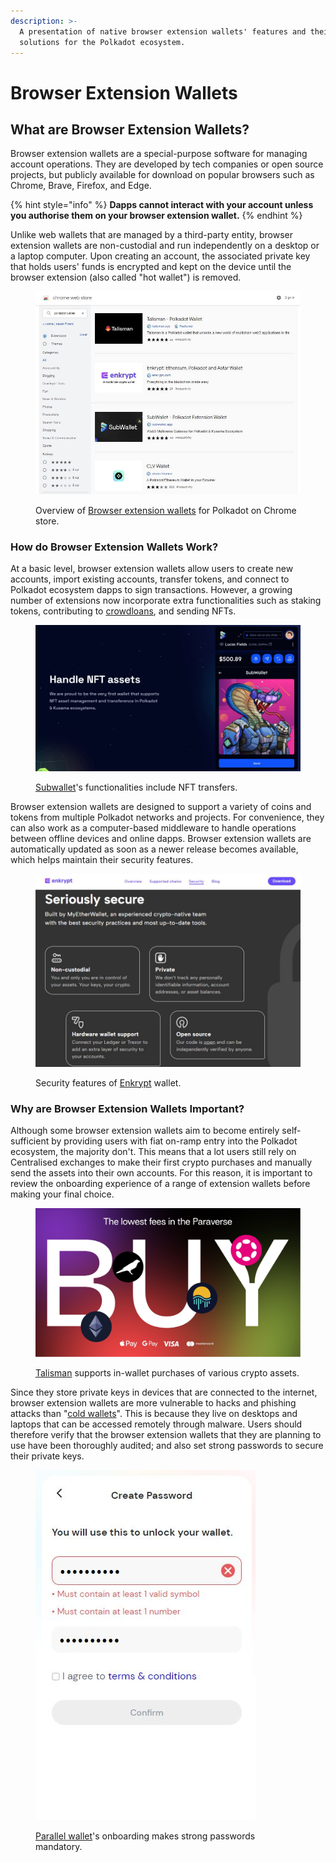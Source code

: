 ```yaml
---
description: >-
  A presentation of native browser extension wallets' features and their
  solutions for the Polkadot ecosystem.
---
```


# Browser Extension Wallets

## What are Browser Extension Wallets?

Browser extension wallets are a special-purpose software for managing account operations. They are developed by tech companies or open source projects, but publicly available for download on popular browsers such as Chrome, Brave, Firefox, and Edge.

{% hint style="info" %}
**Dapps cannot interact with your account unless you authorise them on your browser extension wallet.**&#x20;
{% endhint %}



Unlike web wallets that are managed by a third-party entity, browser extension wallets are non-custodial and run independently on a desktop or a laptop computer. Upon creating an account, the associated private key that holds users' funds is encrypted and kept on the device until the browser extension (also called "hot wallet") is removed.

<figure><img src="../../.gitbook/assets/S_BEChromeStore.JPG" alt="Lists of browser extension wallets for the Polkadot ecosystem on Chrome store."><figcaption><p>Overview of <a href="https://chrome.google.com/webstore/search/polkadot%20wallet?_category=extensions">Browser extension wallets</a> for Polkadot on Chrome store.</p></figcaption></figure>



### How do Browser Extension Wallets Work?

At a basic level, browser extension wallets allow users to create new accounts, import existing accounts, transfer tokens, and connect to Polkadot ecosystem dapps to sign transactions. However, a growing number of extensions now incorporate extra functionalities such as staking tokens, contributing to [crowdloans](https://dot-alert.gitbook.io/dot.alert/content/3.operations/crowdfunding/crowdloans), and sending NFTs.&#x20;

<figure><img src="../../.gitbook/assets/S_BESubwallet.JPG" alt="An interface of Subwallet indicating that it can handle NFT assets."><figcaption><p><a href="https://subwallet.app/">Subwallet</a>'s functionalities include NFT transfers.</p></figcaption></figure>



Browser extension wallets are designed to support a variety of coins and tokens from multiple Polkadot networks and projects. For convenience, they can also work as a computer-based middleware to handle operations between offline devices and online dapps. Browser extension wallets are automatically updated as soon as a newer release becomes available, which helps maintain their security features.

<figure><img src="../../.gitbook/assets/S_BEEnkrypt.JPG" alt="An overview of security features and recommendations from Enkrypt wallet."><figcaption><p>Security features of <a href="https://www.enkrypt.com/">Enkrypt</a> wallet. </p></figcaption></figure>



### Why are Browser Extension Wallets Important?

Although some browser extension wallets aim to become entirely self-sufficient by providing users with fiat on-ramp entry into the Polkadot ecosystem, the majority don't. This means that a lot users still rely on Centralised exchanges to make their first crypto purchases and manually send the assets into their own accounts. For this reason, it is important to review the onboarding experience of a range of extension wallets before making your final choice.

<figure><img src="../../.gitbook/assets/S_BETalisman.jpg" alt="A banner from Talisman showing that the wallet supports fiat on-ramp purchases of various Polkadot ecosystem assets."><figcaption><p><a href="https://talisman.xyz/">Talisman</a> supports in-wallet purchases of various crypto assets.</p></figcaption></figure>



Since they store private keys in devices that are connected to the internet, browser extension wallets are more vulnerable to hacks and phishing attacks than "[cold wallets](air-gapped-signers.md)". This is because they live on desktops and laptops that can be accessed remotely through malware. Users should therefore verify that the browser extension wallets that they are planning to use have been thoroughly audited; and also set strong passwords to secure their private keys.

<figure><img src="../../.gitbook/assets/S_BEParallelFi.JPG" alt="The interface of Parallel wallet where users are mandated to create a strong password for their wallet."><figcaption><p><a href="https://chrome.google.com/webstore/detail/parallel-wallet/jbkgjmpfammbgejcpedggoefddacbdia/related">Parallel wallet</a>'s onboarding makes strong passwords mandatory.</p></figcaption></figure>

